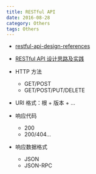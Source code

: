 ```yaml
---
title: RESTful API
date: 2016-08-28
category: Others
tags: Others
---
```


- [restful-api-design-references](https://github.com/aisuhua/restful-api-design-references)


- [RESTful API 设计思路及实践](http://blog.jobbole.com/105298/)


- HTTP 方法
    - GET/POST
    - GET/POST/PUT/DELETE
- URI 格式：根 + 版本 + ...
- 响应代码
    - 200
    - 200/404...
- 响应数据格式
    - JSON
    - JSON-RPC
